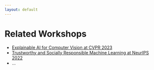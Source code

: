 ```yaml
---
layout: default
---
```


# Related Workshops

- [Explainable AI for Computer Vision at CVPR 2023](https://xai4cv.github.io/workshop_cvpr23)
- [Trustworthy and Socially Responsible Machine Learning at NeurIPS 2022](https://tsrml2022.github.io)
- ...
